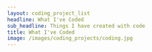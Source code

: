 ```yaml
---
layout: coding_project_list
headline: What I've Coded
sub_headline: Things I have created with code
title: What I've Coded
image: /images/coding_projects/coding.jpg
---
```

